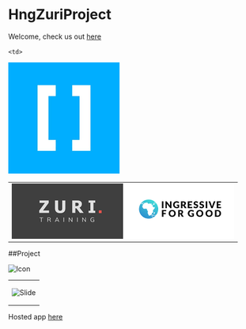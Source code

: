 # HngZuriProject

Welcome, check us out [here](https://internship.zuri.team/)

<table>
  <tr>

    <td>
<img src="https://github.com/peculiaruc/HngZuriProject/blob/master/screenshot/hng.png" alt="Icon"/>

</td>

<td>

<img src="https://github.com/peculiaruc/HngZuriProject/blob/master/screenshot/zuri_i4g.png" alt="Icon"/>

 </td>

   </tr>
   </table>

##Project

<img src="https://github.com/dev-juri/hngi8_task2/blob/main/recording.gif" alt="Icon"/>

<table>
  <tr>
    <td>

  ![Slide](https://github.com/peculiaruc/HngZuriProject/blob/master/recording/device-2021-08-19-030736.mp4.gif)
    </td>

   </tr>
   </table>

   Hosted app [here](https://appetize.io/app/f217r3263gkh1nky8x2qtn0xd8?device=nexus5&scale=75&orientation=portrait&osVersion=8.1)

